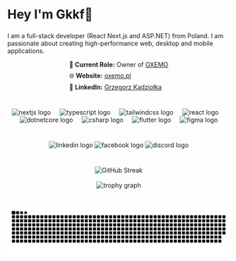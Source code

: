 <h1>Hey I'm Gkkf👋</h1>

###

<p>I am a full-stack developer (React Next.js and ASP.NET) from Poland. I am passionate about creating high-performance web, desktop and mobile applications.</p>
<div style="display: flex; justify-content: center;">
  <ul style="display: inline-block; text-align: left; list-style: none; margin: 0; padding: 0;">
    <li style="margin-bottom: 0.5rem;">
      🔭 <strong>Current Role:</strong> Owner of <a href="https://oxemo.pl/">OXEMO</a>
    </li>
    <li style="margin-bottom: 0.5rem;">
      🌐 <strong>Website:</strong> <a href="https://oxemo.pl/">oxemo.pl</a>
    </li>
    <li>
      💼 <strong>LinkedIn:</strong> <a href="https://www.linkedin.com/in/grzegorz-kądziołka-18508430a">Grzegorz Kądziołka</a>
    </li>
  </ul>
</div>

###

<br clear="both">
<div align="center">
  <img src="https://cdn.jsdelivr.net/gh/devicons/devicon/icons/nextjs/nextjs-original.svg" height="60" alt="nextjs logo"  />
  <img width="12" />
  <img src="https://skillicons.dev/icons?i=ts" height="60" alt="typescript logo"  />
  <img width="12" />
  <img src="https://skillicons.dev/icons?i=tailwind" height="60" alt="tailwindcss logo"  />
  <img width="12" />
  <img src="https://cdn.jsdelivr.net/gh/devicons/devicon/icons/react/react-original.svg" height="60" alt="react logo"  />
  <img width="12" />
  <img src="https://cdn.jsdelivr.net/gh/devicons/devicon/icons/dotnetcore/dotnetcore-original.svg" height="60" alt="dotnetcore logo"  />
  <img width="12" />
  <img src="https://cdn.jsdelivr.net/gh/devicons/devicon/icons/csharp/csharp-original.svg" height="60" alt="csharp logo"  />
  <img width="12" />
  <img src="https://cdn.jsdelivr.net/gh/devicons/devicon/icons/flutter/flutter-original.svg" height="60" alt="flutter logo"  />
  <img width="12" />
  <img src="https://cdn.jsdelivr.net/gh/devicons/devicon/icons/figma/figma-original.svg" height="60" alt="figma logo"  />
</div>
<br clear="both">

###

<div align="center">
  <a href="https://www.linkedin.com/in/grzegorz-kądziołka-18508430a" style="text-decoration:none" target="_blank">
    <img src="https://img.shields.io/static/v1?message=LinkedIn&logo=linkedin&label=&color=0077B5&logoColor=white&labelColor=&style=for-the-badge" height="25" alt="linkedin logo"  />
  </a>
  <a href="https://www.facebook.com/people/OXEMO/61574923542263" style="text-decoration:none" target="_blank">
    <img src="https://img.shields.io/static/v1?message=Facebook&logo=facebook&label=&color=1877F2&logoColor=white&labelColor=&style=for-the-badge" height="25" alt="facebook logo"  />
  </a>
  <img src="https://img.shields.io/static/v1?message=Gkkf&logo=discord&label=&color=7289DA&logoColor=white&labelColor=&style=for-the-badge" height="25" alt="discord logo"  />
</div>
<br clear="both">

###

<div align="center">
  <img src="https://streak-stats.demolab.com?user=Gkkf&theme=dracula&hide_border=true&date_format=j%20M%5B%20Y%5D&exclude_days=Sun%2CSat" alt="GitHub Streak" />
  <br clear="both"><br clear="both">
  <img src="https://github-profile-trophy.vercel.app?username=Gkkf&theme=dracula&column=-1&row=2&margin-w=12&margin-h=12&no-bg=false&no-frame=true&order=4" height="150" alt="trophy graph"  />
</div>

###

<br clear="both">

<img src="https://raw.githubusercontent.com/Gkkf/Gkkf/output/github-snake-dark.svg" alt="Snake animation" />

###
